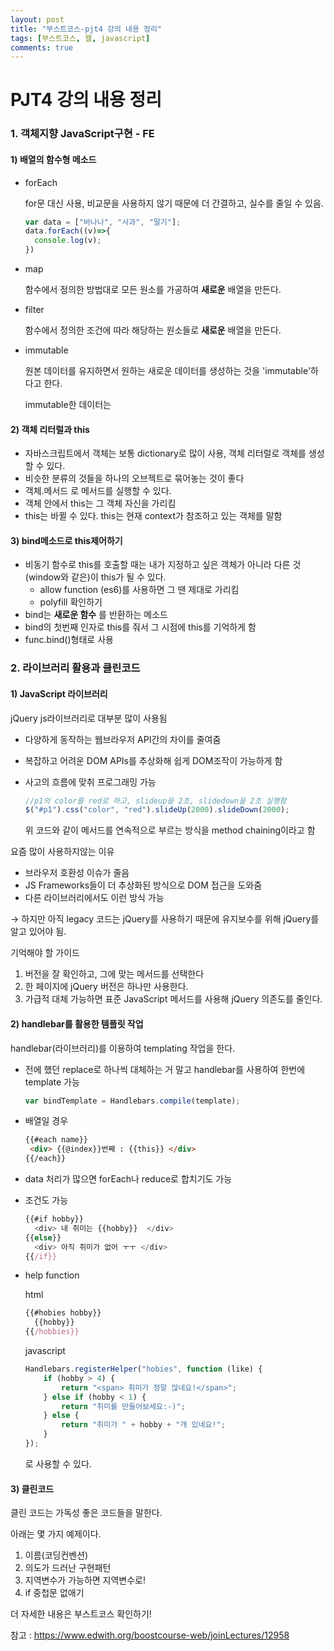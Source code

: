 ```yaml
---
layout: post
title: "부스트코스-pjt4 강의 내용 정리"
tags: [부스트코스, 웹, javascript]
comments: true
---
```




# PJT4 강의 내용 정리

### 1. 객체지향 JavaScript구현 - FE



#### 1)  배열의 함수형 메소드

- forEach

  for문 대신 사용, 비교문을 사용하지 않기 때문에 더 간결하고, 실수를 줄일 수 있음.

  ```javascript
  var data = ["바나나", "사과", "딸기"];
  data.forEach((v)=>{
    console.log(v);
  })
  ```

- map

  함수에서 정의한 방법대로 모든 원소를 가공하여 **새로운** 배열을 만든다.

- filter

  함수에서 정의한 조건에 따라 해당하는 원소들로 **새로운** 배열을 만든다.

- immutable

  원본 데이터를 유지하면서 원하는 새로운 데이터를 생성하는 것을 'immutable'하다고 한다.

  immutable한 데이터는 



#### 2) 객체 리터럴과 this

- 자바스크립트에서 객체는 보통 dictionary로 많이 사용, 객체 리터럴로 객체를 생성할 수 있다.
- 비슷한 분류의 것들을 하나의 오브젝트로 묶어놓는 것이 좋다
- 객체.메서드 로 메서드를 실행할 수 있다. 
- 객체 안에서 this는 그 객체 자신을 가리킴
- this는 바뀔 수 있다. this는  현재 context가 참조하고 있는 객체를 말함



#### 3) bind메소드로 this제어하기

- 비동기 함수로 this를 호출할 때는 내가 지정하고 싶은 객체가 아니라 다른 것(window와 같은)이 this가 될 수 있다.
  - allow function (es6)를 사용하면 그 땐 제대로 가리킴
  - polyfill 확인하기 
- bind는 **새로운 함수** 를 반환하는 메소드
- bind의 첫번째 인자로 this를 줘서  그 시점에 this를 기억하게 함
- func.bind()형태로 사용



### 2. 라이브러리 활용과 클린코드



#### 1)  JavaScript 라이브러리

jQuery js라이브러리로 대부분 많이 사용됨

- 다양하게 동작하는 웹브라우저 API간의 차이를 줄여줌

- 복잡하고 어려운 DOM APIs를 추상화해 쉽게 DOM조작이 가능하게 함

- 사고의 흐름에 맞취 프로그래밍 가능

  ```javascript
  //p1의 color를 red로 하고, slideup을 2초, slidedown을 2초 실행함
  $("#p1").css("color", "red").slideUp(2000).slideDown(2000); 
  ```

  위 코드와 같이 메서드를 연속적으로 부르는 방식을 method chaining이라고 함



요즘 많이 사용하지않는 이유

- 브라우저 호환성 이슈가 줄음
- JS Frameworks들이 더 추상화된 방식으로 DOM 접근을 도와줌
- 다른 라이브러리에서도 이런 방식 가능

→ 하지만 아직 legacy 코드는 jQuery를 사용하기 때문에 유지보수를 위해 jQuery를 알고 있어야 됨.



기억해야 할 가이드 

1. 버전을 잘 확인하고, 그에 맞는 메서드를 선택한다
2. 한 페이지에 jQuery 버전은 하나만 사용한다.
3. 가급적 대체 가능하면 표준 JavaScript 메서드를 사용해 jQuery 의존도를 줄인다.



#### 2) handlebar를 활용한 템플릿 작업

handlebar(라이브러리)를 이용하여 templating 작업을 한다.

- 전에 했던 replace로 하나씩 대체하는 거 말고 handlebar를 사용하여 한번에 template 가능

  ```javascript
  var bindTemplate = Handlebars.compile(template);
  ```

- 배열일 경우

  ```html
  {{#each name}}
   <div> {{@index}}번째 : {{this}} </div>
  {{/each}}
  ```

- data 처리가 많으면 forEach나 reduce로 합치기도 가능

- 조건도 가능

  ```javascript
  {{#if hobby}}
  	<div> 내 취미는 {{hobby}}  </div>
  {{else}} 
  	<div> 아직 취미가 없어 ㅜㅜ </div>
  {{/if}}
  ```

- help function

  html

  ```javascript
  {{#hobies hobby}}
  	{{hobby}}
  {{/hobbies}}
  ```

  javascript

  ```javascript
  Handlebars.registerHelper("hobies", function (like) {
      if (hobby > 4) {
          return "<span> 취미가 정말 많네요!</span>";
      } else if (hobby < 1) {
          return "취미를 만들어보세요:-)";
      } else {
          return "취미가 " + hobby + "개 있네요!";
      }
  });
  ```

  로 사용할 수 있다.



#### 3) 클린코드

클린 코드는 가독성 좋은 코드들을 말한다. 

아래는 몇 가지 예제이다. 

1. 이름(코딩컨벤션)
2. 의도가 드러난 구현패턴
3. 지역변수가 가능하면 지역변수로!
4. if 중첩문 없애기

더 자세한 내용은 부스트코스 확인하기!



참고 : <https://www.edwith.org/boostcourse-web/joinLectures/12958>

